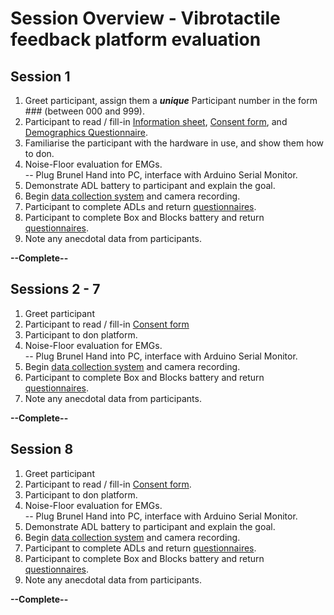 # Session Overview - Vibrotactile feedback platform evaluation

## Session 1

1. Greet participant, assign them a ***unique*** Participant number in the form ### (between 000 and 999).
2. Participant to read / fill-in [Information sheet](Docs%20and%20Forms/AlexSmith%20Training%20ParticipantInfoSheet%20V1.1.docx), [Consent form](Docs%20and%20Forms/AlexSmith%20Training%20ConsentForm%20V1.1.docx), and [Demographics Questionnaire](Docs%20and%20Forms/AlexSmith%20Training%20DemographicsQuestionnaire%20V1.0.docx).
3. Familiarise the participant with the hardware in use, and show them how to don.
4. Noise-Floor evaluation for EMGs. <br />    -- Plug Brunel Hand into PC, interface with Arduino Serial Monitor.
5. Demonstrate ADL battery to participant and explain the goal.
6. Begin [data collection system](/DataGathering/main.py) and camera recording.
7. Participant to complete ADLs and return [questionnaires](Docs%20and%20Forms/AlexSmith%20Training%20QuestionnairesTLX%20V1.0.docx).
8. Participant to complete Box and Blocks battery and return [questionnaires](Docs%20and%20Forms/AlexSmith%20Training%20QuestionnairesTLX%20V1.0.docx).
9. Note any anecdotal data from participants.

**--Complete--**

## Sessions 2 - 7

1. Greet participant
2. Participant to read / fill-in [Consent form](Docs%20and%20Forms/AlexSmith%20Training%20ConsentForm%20V1.1.docx)
3. Participant to don platform.
4. Noise-Floor evaluation for EMGs. <br />    -- Plug Brunel Hand into PC, interface with Arduino Serial Monitor.
5. Begin [data collection system](/DataGathering/main.py) and camera recording.
6. Participant to complete Box and Blocks battery and return [questionnaires](Docs%20and%20Forms/AlexSmith%20Training%20QuestionnairesTLX%20V1.0.docx).
7. Note any anecdotal data from participants.

**--Complete--**

## Session 8

1. Greet participant
2. Participant to read / fill-in [Consent form](Docs%20and%20Forms/AlexSmith%20Training%20ConsentForm%20V1.1.docx).
3. Participant to don platform.
4. Noise-Floor evaluation for EMGs. <br />    -- Plug Brunel Hand into PC, interface with Arduino Serial Monitor.
5. Demonstrate ADL battery to participant and explain the goal.
6. Begin [data collection system](/DataGathering/main.py) and camera recording.
7. Participant to complete ADLs and return [questionnaires](Docs%20and%20Forms/AlexSmith%20Training%20QuestionnairesTLX%20V1.0.docx).
8. Participant to complete Box and Blocks battery and return [questionnaires](Docs%20and%20Forms/AlexSmith%20Training%20QuestionnairesTLX%20V1.0.docx).
9. Note any anecdotal data from participants.

**--Complete--**
